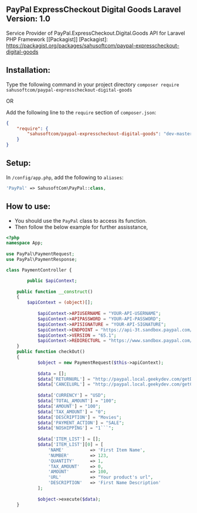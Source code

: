 ## PayPal ExpressCheckout Digital Goods Laravel Version: 1.0

Service Provider of PayPal.ExpressCheckout.Digital.Goods API for Laravel PHP Framework [[Packagist]]
[Packagist]: <https://packagist.org/packages/sahusoftcom/paypal-expresscheckout-digital-goods>

## Installation:

Type the following command in your project directory
`composer require sahusoftcom/paypal-expresscheckout-digital-goods`

OR

Add the following line to the `require` section of `composer.json`:
```json
{
    "require": {
        "sahusoftcom/paypal-expresscheckout-digital-goods": "dev-master"
    }
}
```

## Setup:

In `/config/app.php`, add the following to `aliases`:
  
```php
'PayPal' => SahusoftCom\PayPal::class,
```

## How to use:

* You should use the `PayPal` class to access its function.
* Then follow the below example for further assisstance, 

```php
<?php
namespace App;
 
use PayPal\PaymentRequest;
use PayPal\PaymentResponse;

class PaymentController {	

    	public $apiContext;
    
	public function __construct()
	{
	    $apiContext = (object)[];
		
            $apiContext->APIUSERNAME = "YOUR-API-USERNAME";
            $apiContext->APIPASSWORD = "YOUR-API-PASSWORD";
            $apiContext->APISIGNATURE = "YOUR-API-SIGNATURE";
            $apiContext->ENDPOINT = "https://api-3t.sandbox.paypal.com/nvp";
            $apiContext->VERSION = "65.1";
            $apiContext->REDIRECTURL = "https://www.sandbox.paypal.com/cgi-bin/webscr?cmd=_express-checkout&token=";
	}
	public function checkOut()
	{
            $object = new PaymentRequest($this->apiContext);
        
            $data = [];
            $data['RETURNURL'] = "http://paypal.local.geekydev.com/getDone";
            $data['CANCELURL'] = "http://paypal.local.geekydev.com/getCancel";
        
            $data['CURRENCY'] = "USD";
            $data['TOTAL_AMOUNT'] = "100";
            $data['AMOUNT'] = "100";
            $data['TAX_AMOUNT'] = "0";
            $data['DESCRIPTION'] = "Movies";
            $data['PAYMENT_ACTION'] = "SALE";
            $data['NOSHIPPING'] = "1```";
        
            $data['ITEM_LIST'] = [];
            $data['ITEM_LIST'][0] = [
            	'NAME'			=> 'First Item Name',
        		'NUMBER'		=> 123,
        		'QUANTITY'		=> 1,
        		'TAX_AMOUNT'	=> 0,
        		'AMOUNT'		=> 100,
        		'URL'           => "Your product's url",
        		'DESCRIPTION'	=> 'First Name Description'
            ];
        
            $object->execute($data);
	}
```
